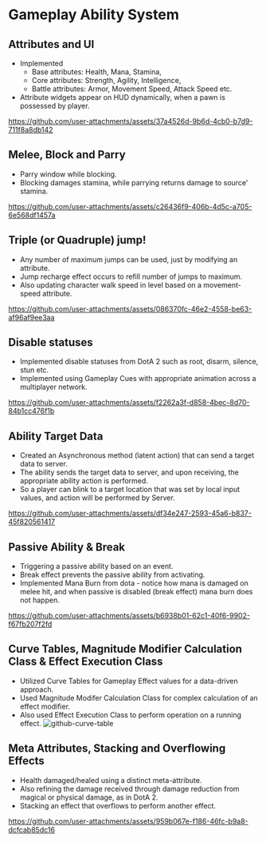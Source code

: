 # Gameplay Ability System

## Attributes and UI

-   Implemented
    -   Base attributes: Health, Mana, Stamina,
    -   Core attributes: Strength, Agility, Intelligence,
    -   Battle attributes: Armor, Movement Speed, Attack Speed etc.
-   Attribute widgets appear on HUD dynamically, when a pawn is possessed by player.

https://github.com/user-attachments/assets/37a4526d-9b6d-4cb0-b7d9-711f8a8db142

## Melee, Block and Parry

-   Parry window while blocking.
-   Blocking damages stamina, while parrying returns damage to source' stamina.

https://github.com/user-attachments/assets/c26436f9-406b-4d5c-a705-6e568df1457a

## Triple (or Quadruple) jump!

-   Any number of maximum jumps can be used, just by modifying an attribute.
-   Jump recharge effect occurs to refill number of jumps to maximum.
-   Also updating character walk speed in level based on a movement-speed attribute.

https://github.com/user-attachments/assets/086370fc-46e2-4558-be63-af96af9ee3aa

## Disable statuses

-   Implemented disable statuses from DotA 2 such as root, disarm, silence, stun etc.
-   Implemented using Gameplay Cues with appropriate animation across a multiplayer network.

https://github.com/user-attachments/assets/f2262a3f-d858-4bec-8d70-84b1cc476f1b

## Ability Target Data

-   Created an Asynchronous method (latent action) that can send a target data to server.
-   The ability sends the target data to server, and upon receiving, the appropriate ability action is performed.
-   So a player can blink to a target location that was set by local input values, and action will be performed by Server.

https://github.com/user-attachments/assets/df34e247-2593-45a6-b837-45f820561417

## Passive Ability & Break

-   Triggering a passive ability based on an event.
-   Break effect prevents the passive ability from activating.
-   Implemented Mana Burn from dota - notice how mana is damaged on melee hit, and when passive is disabled (break effect) mana burn does not happen.

https://github.com/user-attachments/assets/b6938b01-62c1-40f6-9902-f67fb207f2fd

## Curve Tables, Magnitude Modifier Calculation Class & Effect Execution Class

-   Utilized Curve Tables for Gameplay Effect values for a data-driven approach.
-   Used Magnitude Modifer Calculation Class for complex calculation of an effect modifier.
-   Also used Effect Execution Class to perform operation on a running effect.
    ![github-curve-table](https://github.com/user-attachments/assets/ea0e9939-b998-43d8-9d6d-183b637a6f2f)

## Meta Attributes, Stacking and Overflowing Effects

-   Health damaged/healed using a distinct meta-attribute.
-   Also refining the damage received through damage reduction from magical or physical damage, as in DotA 2.
-   Stacking an effect that overflows to perform another effect.

https://github.com/user-attachments/assets/959b067e-f186-46fc-b9a8-dcfcab85dc16
